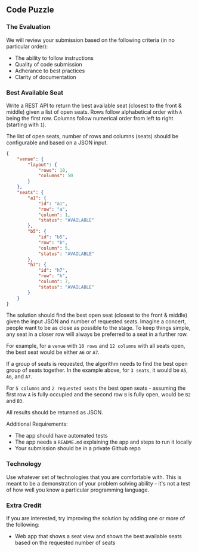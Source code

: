 ## Code Puzzle

### The Evaluation

We will review your submission based on the following criteria (in no particular order):

* The ability to follow instructions
* Quality of code submission
* Adherance to best practices
* Clarity of documentation

### Best Available Seat

Write a REST API to return the best available seat (closest to the front & middle) given a list of open seats. Rows follow alphabetical order with `A` being the first row. Columns follow numerical order from left to right (starting with `1`).

The list of open seats, number of rows and columns (seats) should be configurable and based on a JSON input.

```json
{
    "venue": {
        "layout": {
            "rows": 10,
            "columns": 50
        }
    },
    "seats": {
        "a1": {
            "id": "a1",
            "row": "a",
            "column": 1,
            "status": "AVAILABLE"
        },
        "b5": {
            "id": "b5",
            "row": "b",
            "column": 5,
            "status": "AVAILABLE"
        },
        "h7": {
            "id": "h7",
            "row": "h",
            "column": 7,
            "status": "AVAILABLE"
        }
    }
}
```

The solution should find the best open seat  (closest to the front & middle) given the input JSON and number of requested seats. Imagine a concert, people want to be as close as possible to the stage. To keep things simple, any seat in a closer row will always be preferred to a seat in a further row.

For example, for a `venue` with `10 rows` and `12 columns` with all seats open, the best seat would be either `A6` or `A7`.

If a group of seats is requested, the algorithm needs to find the best open group of seats together. In the example above, for `3 seats`, it would be `A5`, `A6`, and `A7`.

For `5 columns` and `2 requested seats` the best open seats - assuming the first row `A` is fully occupied and the second row `B` is fully open, would be `B2` and `B3`.

All results should be returned as JSON.

Additional Requirements: 

* The app should have automated tests
* The app needs a `README.md` explaining the app and steps to run it locally
* Your submission should be in a private Github repo

### Technology

Use whatever set of technologies that you are comfortable with. This is meant to be a demonstration of your problem solving ability - it's not a test of how well you know a particular programming language. 

### Extra Credit

If you are interested, try improving the solution by adding one or more of the following:

* Web app that shows a seat view and shows the best available seats based on the requested number of seats


